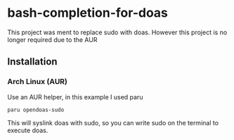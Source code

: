 # bash-completion-for-doas

This project was ment to replace sudo with doas. However this project is no longer required due to the AUR 

## Installation

### Arch Linux (AUR) 
Use an AUR helper, in this example I used paru 

```shell
paru opendoas-sudo 
```

This will syslink doas with sudo, so you can write sudo on the terminal to execute doas. 
